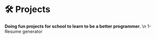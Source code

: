 # 🛠️ Projects
**Doing fun projects for school to learn to be a better programmer.** \n
1- Resume generator
